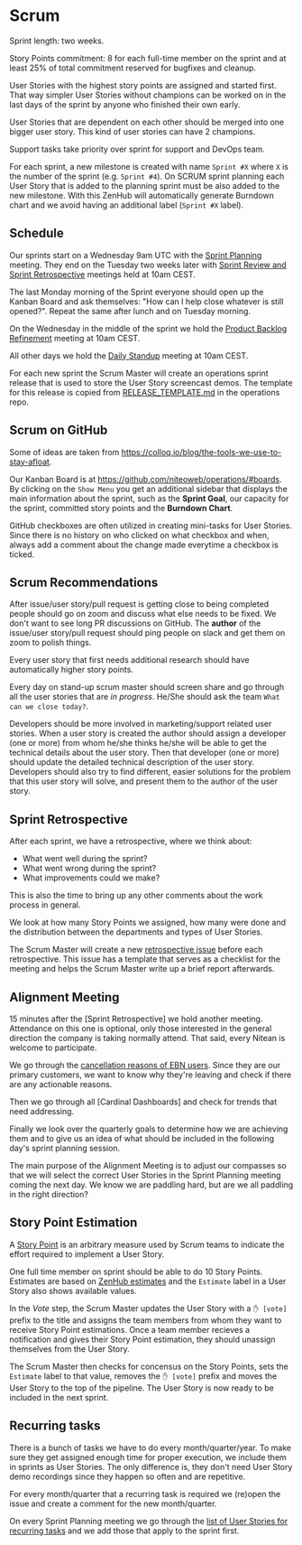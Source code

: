# Scrum

Sprint length: two weeks.

Story Points commitment: 8 for each full-time member on the sprint and at least 25% of total commitment reserved for bugfixes and cleanup.

User Stories with the highest story points are assigned and started first. That way simpler User Stories without champions can be worked on in the last days of the sprint by anyone who finished their own early.

User Stories that are dependent on each other should be merged into one bigger user story. This kind of user stories can have 2 champions.

Support tasks take priority over sprint for support and DevOps team.

For each sprint, a new milestone is created with name `Sprint #X` where `X` is the number of the sprint (e.g. `Sprint #4`). On SCRUM sprint planning each User Story that is added to the planning sprint must be also added to the new milestone. With this ZenHub will automatically generate Burndown chart and we avoid having an additional label (`Sprint #X` label).


## Schedule

Our sprints start on a Wednesday 9am UTC with the [Sprint Planning](https://en.wikipedia.org/wiki/Scrum_(software_development)#Sprint_planning) meeting. They end on the Tuesday two weeks later with [Sprint Review and Sprint Retrospective](https://en.wikipedia.org/wiki/Scrum_(software_development)#Sprint_review_and_retrospective) meetings held at 10am CEST.

The last Monday morning of the Sprint everyone should open up the Kanban Board and ask themselves: "How can I help close whatever is still opened?". Repeat the same after lunch and on Tuesday morning.

On the Wednesday in the middle of the sprint we hold the <a name="product_backlog_refinement_meeting"></a>[Product Backlog Refinement](https://en.wikipedia.org/wiki/Scrum_(software_development)#Backlog_refinement) meeting at 10am CEST.

All other days we hold the [Daily Standup](https://en.wikipedia.org/wiki/Scrum_(software_development)#Daily_scrum) meeting at 10am CEST.

For each new sprint the Scrum Master will create an operations sprint release that is used to store the User Story screencast demos. The template for this release is copied from [RELEASE_TEMPLATE.md](https://github.com/niteoweb/operations/raw/master/.github/RELEASE_TEMPLATE.md) in the operations repo.


## Scrum on GitHub

Some of ideas are taken from https://colloq.io/blog/the-tools-we-use-to-stay-afloat.

Our Kanban Board is at https://github.com/niteoweb/operations/#boards. By clicking on the `Show Menu` you get an additional sidebar that displays the main information about the sprint, such as the **Sprint Goal**, our capacity for the sprint, committed story points and the **Burndown Chart**.

GitHub checkboxes are often utilized in creating mini-tasks for User Stories. Since there is no history on who clicked on what checkbox and when, always add a comment about the change made everytime a checkbox is ticked.


## Scrum Recommendations

After issue/user story/pull request is getting close to being completed people should go on zoom and discuss what else needs to be fixed. We don't want to see long PR discussions on GitHub. The **author** of the issue/user story/pull request should ping people on slack and get them on zoom to polish things.

Every user story that first needs additional research should have automatically higher story points.

Every day on stand-up scrum master should screen share and go through all the user stories that are *in progress*. He/She should ask the team `What can we close today?`.

Developers should be more involved in marketing/support related user stories. When a user story is created the author should assign a developer (one or more) from whom he/she thinks he/she will be able to get the technical details about the user story. Then that developer (one or more) should update the detailed technical description of the user story. Developers should also try to find different, easier solutions for the problem that this user story will solve, and present them to the author of the user story.


## Sprint Retrospective

After each sprint, we have a retrospective, where we think about:

* What went well during the sprint?
* What went wrong during the sprint?
* What improvements could we make?

This is also the time to bring up any other comments about the work process in general.

We look at how many Story Points we assigned, how many were done and the distribution between the departments and types of User Stories.

The Scrum Master will create a new [retrospective issue](https://github.com/niteoweb/operations/issues/new?template=retrospective.md&title=Retrospective%20for%20Sprint%20#) before each retrospective. This issue has a template that serves as a checklist for the meeting and helps the Scrum Master write up a brief report afterwards.


## Alignment Meeting

15 minutes after the [Sprint Retrospective] we hold another meeting. Attendance on this one is optional, only those interested in the general direction the company is taking normally attend. That said, every Nitean is welcome to participate.

We go through the [cancellation reasons of EBN users](https://github.com/niteoweb/support/blob/master/EBN/cancellation-analysis.md). Since they are our primary customers, we want to know why they're leaving and check if there are any actionable reasons.

Then we go through all [Cardinal Dashboards] and check for trends that need addressing.

Finally we look over the quarterly goals to determine how we are achieving them and to give us an idea of what should be included in the following day's sprint planning session.

The main purpose of the Alignment Meeting is to adjust our compasses so that we will select the correct User Stories in the Sprint Planning meeting coming the next day. We
know we are paddling hard, but are we all paddling in the right direction?


## Story Point Estimation

A [Story Point](https://agilefaq.wordpress.com/2007/11/13/what-is-a-story-point/) is an arbitrary measure used by Scrum teams to indicate the effort required to implement a User Story.

One full time member on sprint should be able to do 10 Story Points. Estimates are based on [ZenHub estimates](https://www.zenhub.com/blog/software-estimates/) and the `Estimate` label in a User Story also shows available values.

In the *Vote* step, the Scrum Master updates the User Story with a `✋ [vote]` prefix to the title and assigns the team members from whom they want to receive Story Point estimations. Once a team member recieves a notification and gives their Story Point estimation, they should unassign themselves from the User Story.

The Scrum Master then checks for concensus on the Story Points, sets the `Estimate` label to that value, removes the `✋ [vote]` prefix and moves the User Story to the top of the pipeline. The User Story is now ready to be included in the next sprint.


## Recurring tasks

There is a bunch of tasks we have to do every month/quarter/year. To make sure they get assigned enough time for proper execution, we include them in sprints as User Stories. The only difference is, they don't need User Story demo recordings since they happen so often and are repetitive.

For every month/quarter that a recurring task is required we (re)open the issue and create a comment for the new month/quarter.

On every Sprint Planning meeting we go through the [list of User Stories for recurring tasks](https://github.com/niteoweb/operations/issues?utf8=%E2%9C%93&q=+label%3ARecurring+) and we add those that apply to the sprint first.
